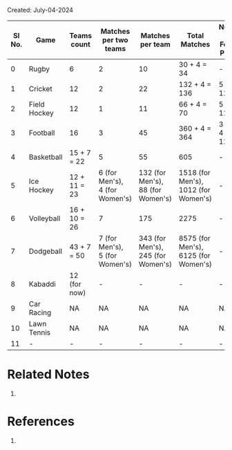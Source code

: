 Created: July-04-2024

| Sl No. | Game         | Teams count  | Matches per two teams             | Matches per team                      | Total Matches                           | Number of Foreign Players |
| ------ | ------------ | ------------ | --------------------------------- | ------------------------------------- | --------------------------------------- | ------------------------- |
| 0      | Rugby        | 6            | 2                                 | 10                                    | 30 + 4 = 34                             | -                         |
| 1      | Cricket      | 12           | 2                                 | 22                                    | 132 + 4 = 136                           | 5 + 6 = 11                |
| 2      | Field Hockey | 12           | 1                                 | 11                                    | 66 + 4 = 70                             | 5 + 6 = 11                |
| 3      | Football     | 16           | 3                                 | 45                                    | 360 + 4 = 364                           | 3 + 1 + 4 + 3 = 11        |
| 4      | Basketball   | 15 + 7 = 22  | 5                                 | 55                                    | 605                                     | -                         |
| 5      | Ice Hockey   | 12 + 11 = 23 | 6 (for Men's),<br>4 (for Women's) | 132 (for Men's),<br>88 (for Women's)  | 1518 (for Men's),<br>1012 (for Women's) | -                         |
| 6      | Volleyball   | 16 + 10 = 26 | 7                                 | 175                                   | 2275                                    | -                         |
| 7      | Dodgeball    | 43 + 7 = 50  | 7 (for Men's),<br>5 (for Women's) | 343 (for Men's),<br>245 (for Women's) | 8575 (for Men's),<br>6125 (for Women's) | -                         |
| 8      | Kabaddi      | 12 (for now) | -                                 | -                                     | -                                       | -                         |
| 9      | Car Racing   | NA           | NA                                | NA                                    | NA                                      | NA                        |
| 10     | Lawn Tennis  | NA           | NA                                | NA                                    | NA                                      | NA                        |
| 11     | -            | -            | -                                 | -                                     | -                                       | -                         |

# Related Notes

1. 
# References

1. 